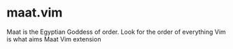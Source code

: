 # maat.vim

Maat is the Egyptian Goddess of order. Look for the order of everything Vim is what aims Maat Vim extension
